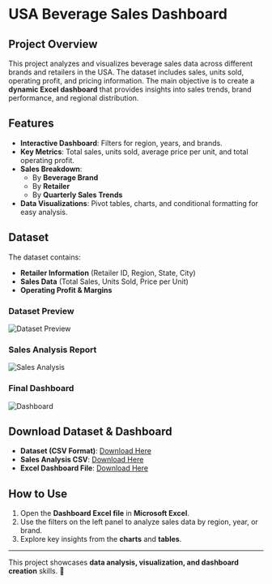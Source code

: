 # USA Beverage Sales Dashboard

## Project Overview
This project analyzes and visualizes beverage sales data across different brands and retailers in the USA. The dataset includes sales, units sold, operating profit, and pricing information. The main objective is to create a **dynamic Excel dashboard** that provides insights into sales trends, brand performance, and regional distribution.

## Features
- **Interactive Dashboard**: Filters for region, years, and brands.
- **Key Metrics**: Total sales, units sold, average price per unit, and total operating profit.
- **Sales Breakdown**:
  - By **Beverage Brand**
  - By **Retailer**
  - By **Quarterly Sales Trends**
- **Data Visualizations**: Pivot tables, charts, and conditional formatting for easy analysis.

## Dataset
The dataset contains:
- **Retailer Information** (Retailer ID, Region, State, City)
- **Sales Data** (Total Sales, Units Sold, Price per Unit)
- **Operating Profit & Margins**

### **Dataset Preview**
![Dataset Preview](https://github.com/Fathiat-data-portfolio/Fathiat_Data_Entry_Portfolio/blob/main/Excel_Dashboard/usa%20beverage%20dataset.PNG)

### **Sales Analysis Report**
![Sales Analysis](
https://github.com/Fathiat-data-portfolio/Fathiat_Data_Entry_Portfolio/blob/main/Excel_Dashboard/analysis%20usa.PNG)

### **Final Dashboard**
![Dashboard](
https://github.com/Fathiat-data-portfolio/Fathiat_Data_Entry_Portfolio/blob/main/Excel_Dashboard/usa%20beverage%20dashboard%20new.PNG)

## Download Dataset & Dashboard
- **Dataset (CSV Format)**: [Download Here](https://github.com/Fathiat-data-portfolio/Fathiat_Data_Entry_Portfolio/blob/main/Excel_Dashboard/Dataset.csv)
- **Sales Analysis CSV**: [Download Here](
https://github.com/Fathiat-data-portfolio/Fathiat_Data_Entry_Portfolio/blob/main/Excel_Dashboard/Analysis%20csv.csv)
- **Excel Dashboard File**: [Download Here](https://github.com/Fathiat-data-portfolio/Fathiat_Data_Entry_Portfolio/blob/main/Excel_Dashboard/Dashboard%20usa.xlsx)

## How to Use
1. Open the **Dashboard Excel file** in **Microsoft Excel**.
2. Use the filters on the left panel to analyze sales data by region, year, or brand.
3. Explore key insights from the **charts** and **tables**.

---
This project showcases **data analysis, visualization, and dashboard creation** skills. 🚀

